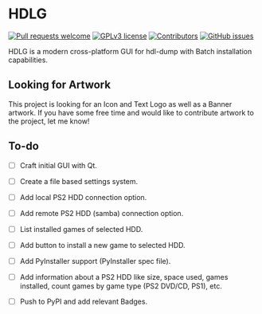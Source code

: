 # HDLG

[![Pull requests welcome](https://img.shields.io/badge/PRs-welcome-brightgreen)](http://makeapullrequest.com)
[![GPLv3 license](https://img.shields.io/badge/license-GPLv3-blue)](https://github.com/rlaphoenix/hdlg/blob/master/LICENSE)
[![Contributors](https://img.shields.io/github/contributors/rlaphoenix/Slipstream)](https://github.com/rlaphoenix/hdlg/graphs/contributors)
[![GitHub issues](https://img.shields.io/github/issues/rlaphoenix/hdlg)](https://github.com/rlaphoenix/hdlg/issues)

HDLG is a modern cross-platform GUI for hdl-dump with Batch installation capabilities.

## Looking for Artwork

This project is looking for an Icon and Text Logo as well as a Banner artwork. If you have some free time and would
like to contribute artwork to the project, let me know!

## To-do

- [ ] Craft initial GUI with Qt.
- [ ] Create a file based settings system.
- [ ] Add local PS2 HDD connection option.
- [ ] Add remote PS2 HDD (samba) connection option.
- [ ] List installed games of selected HDD.
- [ ] Add button to install a new game to selected HDD.
- [ ] Add PyInstaller support (PyInstaller spec file).
- [ ] Add information about a PS2 HDD like size, space used, games installed, count games by game type (PS2 DVD/CD, PS1), etc.
- [ ] Push to PyPI and add relevant Badges.


